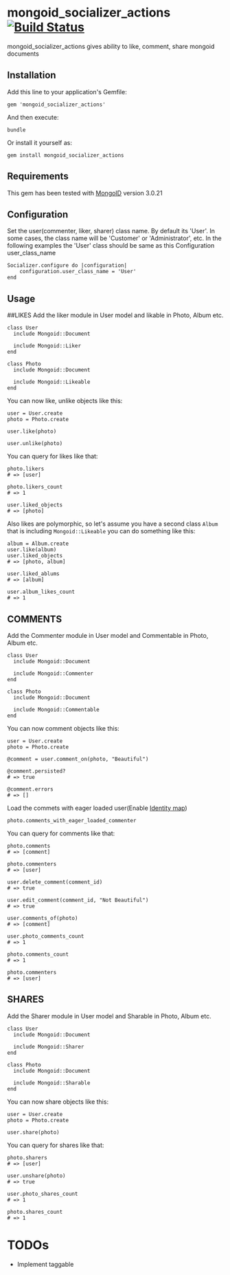 # mongoid_socializer_actions [![Build Status](https://travis-ci.org/sreehari/mongoid_socializer_actions.png?branch=master)](https://travis-ci.org/sreehari/mongoid_socializer_actions)

mongoid_socializer_actions gives ability to like, comment, share  mongoid documents


## Installation

Add this line to your application's Gemfile:

    gem 'mongoid_socializer_actions'

And then execute:

    bundle

Or install it yourself as:

    gem install mongoid_socializer_actions


## Requirements

This gem has been tested with [MongoID](http://mongoid.org/) version 3.0.21

## Configuration

Set the user(commenter, liker, sharer) class name. By default its 'User'. In some cases, the class name will be 'Customer' or 'Administrator', etc. In the following examples the 'User' class should be same as this Configuration user_class_name

    Socializer.configure do |configuration|
        configuration.user_class_name = 'User'
    end

## Usage

##LIKES
Add the liker module in User model and likable in Photo, Album etc.

    class User
      include Mongoid::Document

      include Mongoid::Liker
    end

    class Photo
      include Mongoid::Document

      include Mongoid::Likeable
    end

You can now like, unlike objects like this:

    user = User.create
    photo = Photo.create

    user.like(photo)

    user.unlike(photo)

You can query for likes like that:

    photo.likers
    # => [user]

    photo.likers_count
    # => 1

    user.liked_objects
    # => [photo]

Also likes are polymorphic, so let's assume you have a second class `Album` that is including `Mongoid::Likeable` you can do something like this:

    album = Album.create
    user.like(album)
    user.liked_objects
    # => [photo, album]

    user.liked_ablums
    # => [album]

    user.album_likes_count
    # => 1

## COMMENTS
Add the Commenter module in User model and Commentable in Photo, Album etc.

    class User
      include Mongoid::Document

      include Mongoid::Commenter
    end

    class Photo
      include Mongoid::Document

      include Mongoid::Commentable
    end

You can now comment objects like this:

    user = User.create
    photo = Photo.create

    @comment = user.comment_on(photo, "Beautiful")

    @comment.persisted?
    # => true

    @comment.errors
    # => []

Load the commets with eager loaded user(Enable [Identity map](http://mongoid.org/en/mongoid/docs/identity_map.html))

    photo.comments_with_eager_loaded_commenter

You can query for comments like that:

    photo.comments
    # => [comment]

    photo.commenters
    # => [user]

    user.delete_comment(comment_id)
    # => true

    user.edit_comment(comment_id, "Not Beautiful")
    # => true

    user.comments_of(photo)
    # => [comment]

    user.photo_comments_count
    # => 1

    photo.comments_count
    # => 1

    photo.commenters
    # => [user]

## SHARES
Add the Sharer module in User model and Sharable in Photo, Album etc.

    class User
      include Mongoid::Document

      include Mongoid::Sharer
    end

    class Photo
      include Mongoid::Document

      include Mongoid::Sharable
    end

You can now share objects like this:

    user = User.create
    photo = Photo.create

    user.share(photo)

You can query for shares like that:

    photo.sharers
    # => [user]

    user.unshare(photo)
    # => true

    user.photo_shares_count
    # => 1

    photo.shares_count
    # => 1

# TODOs

- Implement taggable

